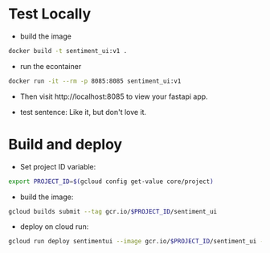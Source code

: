 # Test Locally

- build the image
```bash
docker build -t sentiment_ui:v1 .
```

- run the econtainer
```bash
docker run -it --rm -p 8085:8085 sentiment_ui:v1
```

- Then visit http://localhost:8085 to view your fastapi app.

- test sentence: 
Like it, but don't love it.


# Build and deploy

- Set project ID variable:
```bash
export PROJECT_ID=$(gcloud config get-value core/project)
```

- build the image:
```bash
gcloud builds submit --tag gcr.io/$PROJECT_ID/sentiment_ui
```

- deploy on cloud run:
```bash
gcloud run deploy sentimentui --image gcr.io/$PROJECT_ID/sentiment_ui --platform managed --allow-unauthenticated
```


